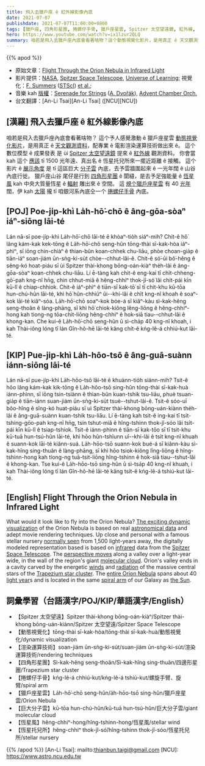 ```yaml
---
title: 飛入去獵戶座 ê 紅外線影像內底
date: 2021-07-07
publishdate: 2021-07-07T11:00:00+0800
tags: [獵戶座, 四角形星團, 捲螺仔手骨, 獵戶座星雲, Spitzer 太空望遠鏡, 紅外線, 巨大分子雲, 銀河系]
hero: https://www.youtube.com/watch?v=ix1lzur2QLQ
summary: 咱若是飛入去獵戶座內底會看著啥物？這个動態視覺化影片，是用真正 ê 天文觀測資料，配專業 ê 電影渲染運算技術做出來 ê。
---
```


{{% apod %}}

- 原始文章：[Flight Through the Orion Nebula in Infrared Light](https://apod.nasa.gov/apod/ap210707.html)
- 影片提供：[NASA](https://www.nasa.gov), [Spitzer Space Telescope](https://www.spitzer.caltech.edu/), [Universe of Learning](https://www.universe-of-learning.org/); 視覺化：[F. Summers](https://www.linkedin.com/in/frank-summers-0aa73012) ([STScI](https://www.stsci.edu/)) [et al.](https://youtu.be/ix1lzur2QLQ);
- 音樂 kah [版權](https://creativecommons.org/licenses/by-sa/2.0/)：[Serenade for Strings](https://en.wikipedia.org/wiki/Serenade_for_Strings_(Dvo%C5%99%C3%A1k)) ([A. Dvořák](https://en.wikipedia.org/wiki/Anton%C3%ADn_Dvo%C5%99%C3%A1k)), [Advent Chamber Orch.](https://freemusicarchive.org/music/Advent_Chamber_Orchestra)
- 台文翻譯：[An-Li Tsai][An-Li Tsai] ([NCU][NCU])

## [漢羅] 飛入去獵戶座 ê 紅外線影像內底
咱若是飛入去獵戶座內底會看著啥物？
這个予人感覺激動 ê 獵戶座星雲 [動態視覺化影片][The exciting dynamic visualization]，是用真正 ê [天文觀測資料][astronomical data]，配專業 ê 電影渲染運算技術做出來 ê。
這个數位模型 ê 成果發表 是 ùi [Spitzer 太空望遠鏡][Spitzer Space Telescope] 提來 ê [紅外線][infrared] 觀測資料。
你會當 kah 這个 [應該][normally seen] tī 1500 光年遠、真出名 ê 恆星托兒所來一擺近距離 ê 接觸。
這个影片 ê [展示角度][perspective moves] 是 tī 這區巨大 [分子雲][molecular cloud] 內底，去予雲牆圍起來 ê 一光年闊 ê 山谷內底行徙。
獵戶座山谷 尾仔是行到 [四角形星團][Trapezium star cluster] ê 閬縫，是去予足強能量 ê [恆星風][winds] kah 中央大質量恆星 ê [輻射][radiation] 雕出來 ê 空間。
這 [規个獵戶座星雲][entire Orion Nebula] 有 40 [光年][light year] 闊，伊 kah [太陽][the Sun] 攏 tī 咱銀河系內底仝一个 [捲螺仔手骨][spiral arm] 內底。

## [POJ] Poe-ji̍p-khì La̍h-hō͘-chō ê âng-gōa-sòaⁿ iáⁿ-siōng lāi-té
Lán nā-sī poe-ji̍p-khì La̍h-hō͘-chō lāi-té ē khòaⁿ-tio̍h siáⁿ-mih?
Chit-ê hō͘ lâng kám-kak kek-tōng ê La̍h-hō͘-chō seng-hûn tōng-thài sī-kak-hòa iáⁿ-phìⁿ, sī iōng chin-chiàⁿ ê thian-bûn koan-chhek chu-liāu, phòe choan-gia̍p ê tiān-iáⁿ soan-jiám ūn-sǹg-ki-su̍t chòe--chhut-lâi-ê.
Chit-ê só͘-ūi bô͘-hêng ê sêng-kó hoat-piáu sī ùi Spitzer thài-khong bōng-oán-kiàⁿ the̍h-lâi ê âng-gōa-sòaⁿ koan-chhek chu-liāu.
Lí ē-tàng kah chit-ê eng-kai tī chi̍t-chheng-gō͘-pah kng-nî hn̄g, chin chhut-miâ ê hêng-chhiⁿ thok-jî-só͘ lâi chi̍t-pái kīn kū-lî ê chiap-chhiok.
Chit-ê iáⁿ-phìⁿ ê tiān-sī kak-tō͘ sī tī chit-khu kū-tōa hun-chú-hûn lāi-té, khì hō͘ hûn-chhiûⁿ ûi--khí-lâi ê chi̍t kng-nî khoah ê soaⁿ-kok lāi-té kiâⁿ-sóa.
La̍h-hō͘-chō soaⁿ-kok bóe-á sī kiâⁿ-kàu sì-kak-hêng seng-thoân ê làng-phāng, sī khì hō͘ chiok-kiông lêng-liōng ê hêng-chhiⁿ-hong kah tiong-ng tōa-chit-liōng hêng-chhiⁿ ê hok-siā tiau--chhut-lâi ê khong-kan.
Che kui-ê La̍h-hō͘-chō seng-hûn ū sì-cha̍p 40 kng-nî khoah, i kah Thài-iông lóng tī lán Gîn-hô-hē lāi-té kâng chi̍t-ê kńg-lê-á chhiú-kut lāi-té.

## [KIP] Pue-ji̍p-khì La̍h-hōo-tsō ê âng-guā-suànn iánn-siōng lāi-té
Lán nā-sī pue-ji̍p-khì La̍h-hōo-tsō lāi-té ē khuànn-tio̍h siánn-mih?
Tsit-ê hōo lâng kám-kak kik-tōng ê La̍h-hōo-tsō sing-hûn tōng-thài sī-kak-huà iánn-phìnn, sī iōng tsin-tsiànn ê thian-bûn kuan-tshik tsu-liāu, phuè tsuan-gia̍p ê tiān-iánn suan-jiám ūn-sǹg-ki-su̍t tsuè--tshut-lâi-ê.
Tsit-ê sóo-uī bôo-hîng ê sîng-kó huat-piáu sī uì Spitzer thài-khong bōng-uán-kiànn the̍h-lâi ê âng-guā-suànn kuan-tshik tsu-liāu.
Lí ē-tàng kah tsit-ê ing-kai tī tsi̍t-tshing-gōo-pah kng-nî hn̄g, tsin tshut-miâ ê hîng-tshinn thok-jî-sóo lâi tsi̍t-pái kīn kū-lî ê tsiap-tshiok.
Tsit-ê iánn-phìnn ê tiān-sī kak-tōo sī tī tsit-khu kū-tuā hun-tsú-hûn lāi-té, khì hōo hûn-tshîunn uî--khí-lâi ê tsi̍t kng-nî khuah ê suann-kok lāi-té kiânn-suá.
La̍h-hōo-tsō suann-kok bué-á sī kiânn-kàu sì-kak-hîng sing-thuân ê làng-phāng, sī khì hōo tsiok-kiông lîng-liōng ê hîng-tshinn-hong kah tiong-ng tuā-tsit-liōng hîng-tshinn ê hok-siā tiau--tshut-lâi ê khong-kan.
Tse kui-ê La̍h-hōo-tsō sing-hûn ū sì-tsa̍p 40 kng-nî khuah, i kah Thài-iông lóng tī lán Gîn-hô-hē lāi-té kâng tsi̍t-ê kńg-lê-á tshiú-kut lāi-té.

## [English] Flight Through the Orion Nebula in Infrared Light
What would it look like to fly into the Orion Nebula?
[The exciting dynamic visualization][The exciting dynamic visualization] of the Orion Nebula is based on real [astronomical data][astronomical data] and adept movie rendering techniques.
Up close and personal with a famous stellar nursery [normally seen][normally seen] from 1,500 light-years away, the digitally modeled representation based is based on [infrared][infrared] data from the [Spitzer Space Telescope][Spitzer Space Telescope].
The [perspective moves][perspective moves] along a valley over a light-year wide, in the wall of the region's giant [molecular cloud][molecular cloud].
Orion's valley ends in a cavity carved by the energetic [winds][winds] and [radiation][radiation] of the massive central stars of the [Trapezium star cluster][Trapezium star cluster].
The [entire Orion Nebula][entire Orion Nebula] spans about 40 [light year][light year]s and is located in the same [spiral arm][spiral arm] of our Galaxy as [the Sun][the Sun].

## 詞彙學習（台語漢字/POJ/KIP/華語漢字/English）

- 【Spitzer 太空望遠】Spitzer thài-khong bōng-oán-kiàⁿ/Spitzer thài-khong bōng-uán-kiànn/Spitzer 太空望遠/Spitzer Space Telescope
- 【動態視覺化】tōng-thài sī-kak-hòa/tōng-thài sī-kak-huà/動態視覺化/dynamic visualization
- 【渲染運算技術】soan-jiám ūn-sǹg-ki-su̍t/suan-jiám ūn-sǹg-ki-su̍t/渲染運算技術/rendering techniques
- 【四角形星團】Sì-kak-hêng seng-thoân/Sì-kak-hîng sing-thuân/四邊形星團/Trapezium star cluster
- 【捲螺仔手骨】kńg-lê-á chhiú-kut/kńg-lê-á tshiú-kut/螺旋手臂、旋臂/spiral arm
- 【獵戶座星雲】La̍h-hō͘-chō seng-hûn/a̍h-hōo-tsō sing-hûn/獵戶座星雲/Orion Nebula
- 【巨大分子雲】kū-tōa hun-chú-hûn/kū-tuā hun-tsú-hûn/巨大分子雲/giant molecular cloud
- 【恆星風】hêng-chhiⁿ-hong/hîng-tshinn-hong/恆星風/stellar wind
- 【恆星托兒所】hêng-chhiⁿ thok-jî-só͘/hîng-tshinn thok-jî-sóo/恆星托兒所/stellar nursery

{{% /apod %}}
[An-Li Tsai]: mailto:thianbun.taigi@gmail.com
[NCU]: https://www.astro.ncu.edu.tw

[The exciting dynamic visualization]:https://www.jpl.nasa.gov/spaceimages/details.php?id=PIA22089
[astronomical data]:https://arxiv.org/abs/astro-ph/9808107
[normally seen]:https://apod.nasa.gov/apod/fap/ap090826.html
[infrared]:https://science.nasa.gov/ems/07_infraredwaves
[Spitzer Space Telescope]:https://www.spitzer.caltech.edu/science-themes/mission
[perspective moves]:https://youtu.be/ix1lzur2QLQ
[molecular cloud]:https://en.wikipedia.org/wiki/Molecular_cloud
[winds]:https://astronomy.swin.edu.au/cosmos/s/stellar+winds
[radiation]:https://www.nasa.gov/analogs/nsrl/why-space-radiation-matters
[Trapezium star cluster]:https://apod.nasa.gov/apod/fap/ap170312.html
[entire Orion Nebula]:https://apod.nasa.gov/apod/fap/ap210322.html
[light year]:https://exoplanets.nasa.gov/faq/26/what-is-a-light-year/
[spiral arm]:https://apod.nasa.gov/apod/fap/ap080606.html
[the Sun]:https://solarsystem.nasa.gov/solar-system/sun/by-the-numbers/
